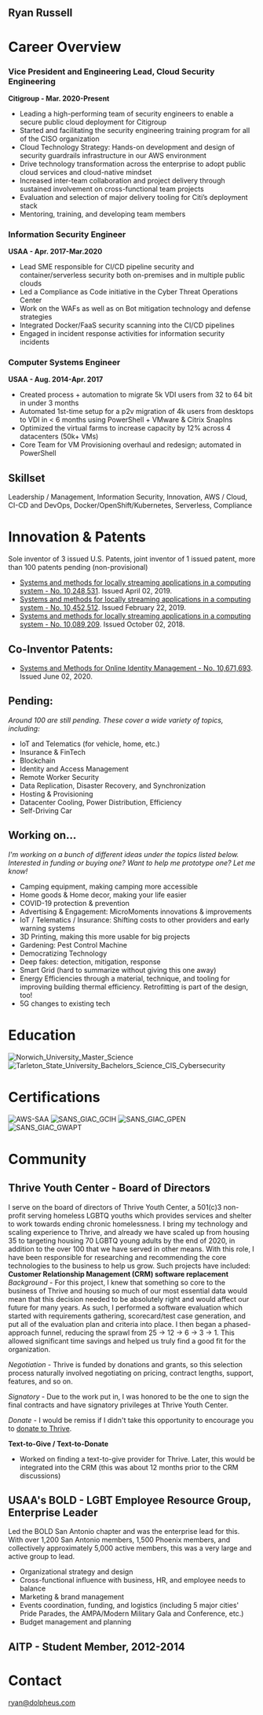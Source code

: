 ## Ryan Russell

# Career Overview
### Vice President and Engineering Lead, Cloud Security Engineering
**Citigroup - Mar. 2020-Present**
- Leading a high-performing team of security engineers to enable a secure public cloud deployment for Citigroup
- Started and facilitating the security engineering training program for all of the CISO organization
- Cloud Technology Strategy: Hands-on development and design of security guardrails infrastructure in our AWS environment
- Drive technology transformation across the enterprise to adopt public cloud services and cloud-native mindset
- Increased inter-team collaboration and project delivery through sustained involvement on cross-functional team projects
- Evaluation and selection of major delivery tooling for Citi’s deployment stack
- Mentoring, training, and developing team members
### Information Security Engineer
**USAA - Apr. 2017-Mar.2020**
- Lead SME responsible for CI/CD pipeline security and container/serverless security both on-premises and in multiple public clouds
- Led a Compliance as Code initiative in the Cyber Threat Operations Center
- Work on the WAFs as well as on Bot mitigation technology and defense strategies
- Integrated Docker/FaaS security scanning into the CI/CD pipelines
- Engaged in incident response activities for information security incidents
### Computer Systems Engineer
**USAA - Aug. 2014-Apr. 2017**
- Created process + automation to migrate 5k VDI users from 32 to 64 bit in under 3 months
- Automated 1st-time setup for a p2v migration of 4k users from desktops to VDI in < 6 months using PowerShell + VMware & Citrix SnapIns
- Optimized the virtual farms to increase capacity by 12% across 4 datacenters (50k+ VMs)
- Core Team for VM Provisioning overhaul and redesign; automated in PowerShell

       
## Skillset
Leadership / Management, Information Security, Innovation, AWS / Cloud, CI-CD and DevOps, Docker/OpenShift/Kubernetes, Serverless, Compliance


# Innovation & Patents
Sole inventor of 3 issued U.S. Patents, joint inventor of 1 issued patent, more than 100 patents pending (non-provisional)
- [Systems and methods for locally streaming applications in a computing system - No. 10,248,531](http://patft.uspto.gov/netacgi/nph-Parser?Sect1=PTO1&Sect2=HITOFF&d=PALL&p=1&u=%2Fnetahtml%2FPTO%2Fsrchnum.htm&r=1&f=G&l=50&s1=10248531.PN.&OS=PN/10248531&RS=PN/10248531). Issued April 02, 2019.
- [Systems and methods for locally streaming applications in a computing system - No. 10,452,512](http://patft.uspto.gov/netacgi/nph-Parser?Sect1=PTO2&Sect2=HITOFF&p=1&u=%2Fnetahtml%2FPTO%2Fsearch-bool.html&r=1&f=G&l=50&co1=AND&d=PTXT&s1=10,452,512.PN.&OS=PN/10,452,512&RS=PN/10,452,512). Issued February 22, 2019.
- [Systems and methods for locally streaming applications in a computing system - No. 10,089,209](http://patft.uspto.gov/netacgi/nph-Parser?Sect1=PTO2&Sect2=HITOFF&p=1&u=%2Fnetahtml%2FPTO%2Fsearch-bool.html&r=1&f=G&l=50&co1=AND&d=PTXT&s1=10,089,209.PN.&OS=PN/10,089,209&RS=PN/10,089,209). Issued October 02, 2018. 
## Co-Inventor Patents:
- [Systems and Methods for Online Identity Management - No. 10,671,693](http://patft.uspto.gov/netacgi/nph-Parser?Sect1=PTO1&Sect2=HITOFF&p=1&u=/netahtml/PTO/srchnum.html&r=1&f=G&l=50&d=PALL&s1=10671693.PN.). Issued June 02, 2020.
## Pending: 
_Around 100 are still pending. These cover a wide variety of topics, including:_
- IoT and Telematics (for vehicle, home, etc.)
- Insurance & FinTech
- Blockchain
- Identity and Access Management
- Remote Worker Security
- Data Replication, Disaster Recovery, and Synchronization
- Hosting & Provisioning
- Datacenter Cooling, Power Distribution, Efficiency
- Self-Driving Car
## Working on... 
_I'm working on a bunch of different ideas under the topics listed below. Interested in funding or buying one? Want to help me prototype one? Let me know!_
- Camping equipment, making camping more accessible
- Home goods & Home decor, making your life easier
- COVID-19 protection & prevention
- Advertising & Engagement: MicroMoments innovations & improvements
- IoT / Telematics / Insurance: Shifting costs to other providers and early warning systems
- 3D Printing, making this more usable for big projects
- Gardening: Pest Control Machine
- Democratizing Technology
- Deep fakes: detection, mitigation, response
- Smart Grid (hard to summarize without giving this one away)
- Energy Efficiencies through a material, technique, and tooling for improving building thermal efficiency. Retrofitting is part of the design, too!
- 5G changes to existing tech


# Education
![Norwich_University_Master_Science](https://raw.githubusercontent.com/DolpheusLabs/Resume/gh-pages/NU_MS_Cyber.png)
![Tarleton_State_University_Bachelors_Science_CIS_Cybersecurity](https://raw.githubusercontent.com/DolpheusLabs/Resume/gh-pages/TSU_img.png)

# Certifications
![AWS-SAA](https://raw.githubusercontent.com/DolpheusLabs/Resume/gh-pages/AWS%20-%20SAA.png)
![SANS_GIAC_GCIH](https://raw.githubusercontent.com/DolpheusLabs/Resume/gh-pages/GCIH_Logo.png)
![SANS_GIAC_GPEN](https://raw.githubusercontent.com/DolpheusLabs/Resume/gh-pages/GPEN_Logo.png)
![SANS_GIAC_GWAPT](https://raw.githubusercontent.com/DolpheusLabs/Resume/gh-pages/GWAPT_Logo.png)



# Community
## Thrive Youth Center - Board of Directors
I serve on the board of directors of Thrive Youth Center, a 501(c)3 non-profit serving homeless LGBTQ youths which provides services and shelter to work towards ending chronic homelessness. I bring my technology and scaling experience to Thrive, and already we have scaled up from housing 35 to targeting housing 70 LGBTQ young adults by the end of 2020, in addition to the over 100 that we have served in other means. With this role, I have been responsible for researching and recommending the core technologies to the business to help us grow. Such projects have included: 
**Customer Relationship Management (CRM) software replacement**
_Background_ - For this project, I knew that something so core to the business of Thrive and housing so much of our most essential data would mean that this decision needed to be absolutely right and would affect our future for many years. As such, I performed a software evaluation which started with requirements gathering, scorecard/test case generation, and put all of the evaluation plan and criteria into place. I then began a phased-approach funnel, reducing the sprawl from 25 -> 12 -> 6 -> 3 -> 1. This allowed significant time savings and helped us truly find a good fit for the organization. 

_Negotiation_ - Thrive is funded by donations and grants, so this selection process naturally involved negotiating on pricing, contract lengths, support, features, and so on. 

_Signatory_ - Due to the work put in, I was honored to be the one to sign the final contracts and have signatory privileges at Thrive Youth Center.

_Donate_ - I would be remiss if I didn't take this opportunity to encourage you to [donate to Thrive](https://www.thriveyouthcenter.org/). 

**Text-to-Give / Text-to-Donate**
- Worked on finding a text-to-give provider for Thrive. Later, this would be integrated into the CRM (this was about 12 months prior to the CRM discussions)

## USAA's BOLD - LGBT Employee Resource Group, Enterprise Leader
Led the BOLD San Antonio chapter and was the enterprise lead for this. With over 1,200 San Antonio members, 1,500 Phoenix members, and collectively approximately 5,000 active members, this was a very large and active group to lead. 
- Organizational strategy and design
- Cross-functional influence with business, HR, and employee needs to balance
- Marketing & brand management
- Events coordination, funding, and logistics (including 5 major cities' Pride Parades, the AMPA/Modern Military Gala and Conference, etc.)
- Budget management and planning

## AITP - Student Member, 2012-2014

# Contact
ryan@dolpheus.com

